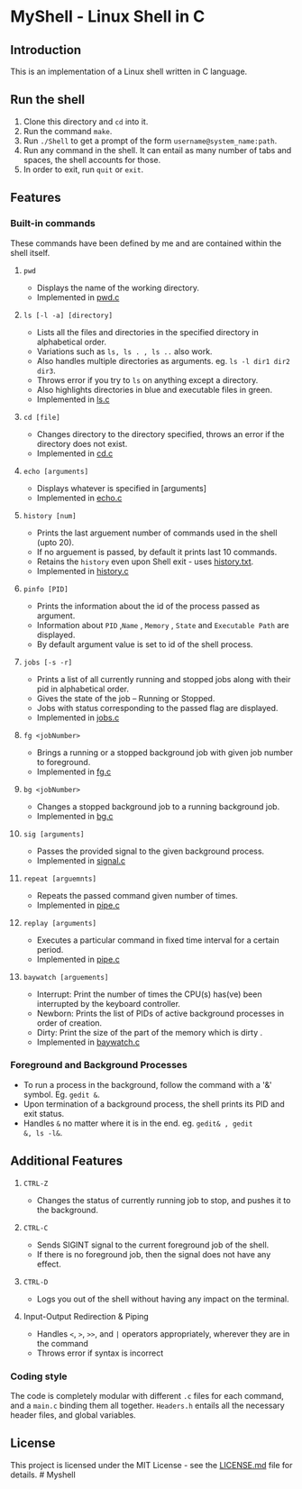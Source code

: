 # MyShell - Linux Shell in C

## Introduction

This is an implementation of a Linux shell written in C language.

## Run the shell

1. Clone this directory and `cd` into it.
2. Run the command `make`.
3. Run `./Shell` to get a prompt of the form `username@system_name:path`.
4. Run any command in the shell. It can entail as many number of tabs and spaces, the shell accounts for those.
5. In order to exit, run `quit` or `exit`.

## Features

### Built-in commands

These commands have been defined by me and are contained within the shell itself.

1. `pwd`

   - Displays the name of the working directory.
   - Implemented in [pwd.c](pwd.c)
2. `ls [-l -a] [directory]`

   - Lists all the files and directories in the specified directory in alphabetical order.
   - Variations such as `ls, ls . , ls ..` also work.
   - Also handles multiple directories as arguments. eg. `ls -l dir1 dir2 dir3`.
   - Throws error if you try to `ls` on anything except a directory.
   - Also highlights directories in blue and executable files in green.
   - Implemented in [ls.c](ls.c)
3. `cd [file]`

   - Changes directory to the directory specified, throws an error if the directory does not exist.
   - Implemented in [cd.c](cd.c)
4. `echo [arguments]`

   - Displays whatever is specified in [arguments]
   - Implemented in [echo.c](echo.c)
5. `history [num]`

   - Prints the last arguement number of commands used in the shell (upto 20).
   - If no arguement is passed, by default it prints last 10 commands.
   - Retains the `history` even upon Shell exit - uses [history.txt](history.text).
   - Implemented in [history.c](history.c)
6. `pinfo [PID]`

   - Prints the information about the id of the process passed as argument.
   - Information about `PID` ,`Name` , `Memory` , `State` and `Executable Path` are displayed.
   - By default argument value is set to id of the shell process.
7. `jobs [-s -r]`

   - Prints a list of all currently running and stopped jobs along with their pid in alphabetical order.
   - Gives the state of the job – Running or Stopped.
   - Jobs with status corresponding to the passed flag are displayed.
   - Implemented in [jobs.c](jobs.c)
8. `fg <jobNumber>`

   - Brings a running or a stopped background job with given job number to foreground.
   - Implemented in [fg.c](fg.c)
9. `bg <jobNumber>`

   - Changes a stopped background job to a running background job.
   - Implemented in [bg.c](bg.c)
10. `sig [arguments]`

    - Passes the provided signal to the given background process.
    - Implemented in [signal.c](signal.c)
11. `repeat [arguemnts]`

    - Repeats the passed command given number of times.
    - Implemented in [pipe.c](pipe.c)
12. `replay [arguments]`

    - Executes a particular command in fixed time interval for a certain period.
    - Implemented in [pipe.c](pipe.c)
13. `baywatch [arguements]`

    - Interrupt: Print the number of times the CPU(s) has(ve) been interrupted by the keyboard controller.
    - Newborn: Prints the list of PIDs of active background processes in order of creation.
    - Dirty: Print the size of the part of the memory which is dirty .
    - Implemented in [baywatch.c](baywatch.c)

### Foreground and Background Processes

- To run a process in the background, follow the command with a '&' symbol. Eg. `gedit &`.
- Upon termination of a background process, the shell prints its PID and exit status.
- Handles `&` no matter where it is in the end. eg. `gedit& , gedit         &, ls -l&`.

## Additional Features

1. `CTRL-Z`

   - Changes the status of currently running job to stop, and pushes it to the background.
2. `CTRL-C`

   - Sends SIGINT signal to the current foreground job of the shell.
   - If there is no foreground job, then the signal does not have any effect.
3. `CTRL-D`

   - Logs you out of the shell without having any impact on the terminal.
4. Input-Output Redirection & Piping

   - Handles `<`, `>`, `>>`, and `|` operators appropriately, wherever they are in the command
   - Throws error if syntax is incorrect

### Coding style

The code is completely modular with different `.c` files for each command, and a `main.c` binding them all together. `Headers.h` entails all the necessary header files, and global variables.

## License

This project is licensed under the MIT License - see the [LICENSE.md](LICENSE) file for details.
#   M y s h e l l 
 
 
